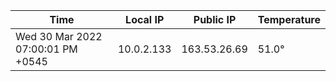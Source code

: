 | Time     | Local IP | Public IP | Temperature |
| ----------- | ----------- | ----------- | ----------- |
| Wed 30 Mar 2022 07:00:01 PM +0545      | 10.0.2.133     | 163.53.26.69  | 51.0° |
